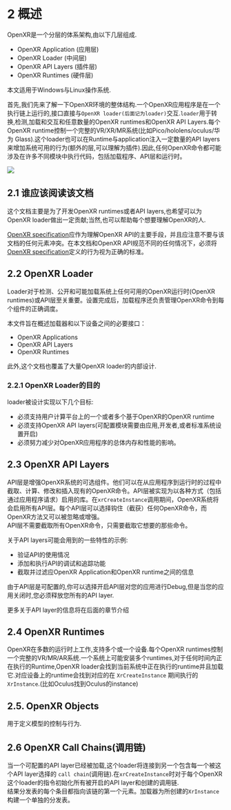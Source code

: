 # 2 概述

OpenXR是一个分层的体系架构,由以下几层组成.  
- OpenXR Application (应用层)
- OpenXR Loader (中间层)
- OpenXR API Layers (插件层)
- OpenXR Runtimes (硬件层)

本文适用于Windows与Linux操作系统.

首先,我们先来了解一下OpenXR环境的整体结构.一个OpenXR应用程序是在一个执行链上运行的,接口直接与`OpenXR loader(后面记为loader)`交互.`loader`用于转换,检测,加载和交互和任意数量的OpenXR runtimes和OpenXR API Layers.每个OpenXR runtime控制一个完整的VR/XR/MR系统(比如Pico/hololens/oculus/华为 Glass).这个loader也可以在Runtime与application注入一定数量的API layers来增加系统可用的行为(额外的层,可以理解为插件).因此,任何OpenXR命令都可能涉及在许多不同模块中执行代码，包括加载程序、API层和运行时。

![](https://kheresy.files.wordpress.com/2020/07/openxr-loader.png?w=809)

## 2.1 谁应该阅读该文档

这个文档主要是为了开发OpenXR runtimes或者API layers,也希望可以为OpenXR loader做出一定贡献;当然,也可以帮助每个想要理解OpenXR的人.

[OpenXR specification](https://www.khronos.org/registry/OpenXR/ "OpenXR specification")应作为理解OpenXR API的主要手段，并且应注意不要与该文档的任何元素冲突。在本文档和OpenXR API规范不同的任何情况下，必须将[OpenXR specification](https://www.khronos.org/registry/OpenXR/ "OpenXR specification")定义的行为视为正确的标准。

## 2.2 OpenXR Loader

Loader对于检测、公开和可能加载系统上任何可用的OpenXR运行时(OpenXR runtimes)或API层至关重要。设置完成后，加载程序还负责管理OpenXR命令到每个组件的正确调度。

本文件旨在概述加载器和以下设备之间的必要接口：

- OpenXR Applications
- OpenXR API Layers
- OpenXR Runtimes

此外,这个文档也覆盖了大量OpenXR loader的内部设计.

### 2.2.1 OpenXR Loader的目的

loader被设计实现以下几个目标:

- 必须支持用户计算平台上的一个或者多个基于OpenXR的OpenXR runtime
- 必须支持OpenXR API layers(可配置模块需要由应用,开发者,或者标准系统设置开启)
- 必须努力减少对OpenXR应用程序的总体内存和性能的影响。

## 2.3 OpenXR API Layers

API层是增强OpenXR系统的可选组件。他们可以在从应用程序到运行时的过程中截取、计算、修改和插入现有的OpenXR命令。API层被实现为以各种方式（包括通过应用程序请求）启用的库。在`xrCreateInstance`调用期间，OpenXR系统将会启用所有API层。每个API层可以选择钩住（截获）任何OpenXR命令，而OpenXR方法又可以被忽略或增强。  
API层不需要截取所有OpenXR命令，只需要截取它想要的那些命令。  

关于API layers可能会用到的一些特性的示例:

- 验证API的使用情况
- 添加和执行API的调试和追踪功能
- 截取并过滤应OpenXR Application和OpenXR runtime之间的信息

由于API层是可配置的,你可以选择开启API层对您的应用进行Debug,但是当您的应用关闭时,您必须释放您所有的API layer.

更多关于API layer的信息将在后面的章节介绍

## 2.4 OpenXR Runtimes

OpenXR在多数的运行时上工作,支持多个或一个设备.每个OpenXR runtimes控制一个完整的VR/MR/AR系统.一个系统上可能安装多个runtimes,对于任何时间内正在执行的Runtime,OpenXR loader会找到当前系统中正在执行的runtime并且加载它.对应设备上的runtime会找到对应的在 `XrCreateInstance` 期间执行的 `XrInstance`.(比如Oculus找到Oculus的instance)

## 2.5. OpenXR Objects

用于定义模型的控制与行为.

## 2.6 OpenXR Call Chains(调用链)

当一个可配置的API layer已经被加载,这个loader将连接到另一个包含每一个被这个API layer选择的 `call chain`(调用链).在`xrCreateInstance`时对于每个OpenXR这个loader的指令初始化所有被开启的API layer和创建的调用链.	  
结果分发表的每个条目都指向该链的第一个元素。加载器为所创建的`XrInstance`构建一个单独的分发表。  